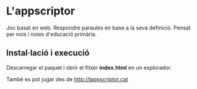 # L'appscriptor
Joc basat en web. Respondre paraules en base a la seva definició.
Pensat per nois i noies d'educació primària.

## Instal·lació i execució
Descarregar el paquet i obrir el fitxer <b>index.html</b> en un explorador.

També es pot jugar des de http://lappscriptor.cat
